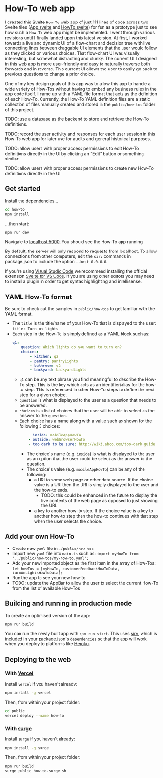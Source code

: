 # How-To web app
I created this [Svelte](https://svelte.dev/) `How-To` web app of just 111 lines of code across two Svelte files ([App.svelte](src\App.svelte) and [HowTo.svelte](src\HowTo.svelte)) for fun as a prototype just to see how such a `How-To` web app might be implemented. I went through various revisions until I finally landed upon this latest version. At first, I worked towards a live and dynamic UI of a flow-chart and decision tree with live connecting lines between draggable UI elements that the user would follow as they clicked on various choices. That flow-chart UI was visually interesting, but somewhat distracting and clunky. The current UI I designed in this web app is more user-friendly and easy to naturally traverse both forwards and in reverse. This current UI allows the user to easily go back to previous questions to change a prior choice.

One of my key design goals of this app was to allow this app to handle a wide variety of How-Tos without having to embed any business rules in the app code itself. I came up with a YAML file format that acts as the definition of each How-To. Currently, the How-To YAML definition files are a static collection of files manually created and stored in the `public/how-tos` folder of this project.

TODO: use a database as the backend to store and retrieve the How-To definitions.

TODO: record the user activity and responses for each user session in this How-To web app for later use for audits and general historical purposes.

TODO: allow users with proper access permissions to edit How-To definitions directly in the UI by clicking an "Edit" button or something similar.

TODO: allow users with proper access permissions to create new How-To definitions directly in the UI.

## Get started

Install the dependencies...

```bash
cd how-to
npm install
```

...then start:

```bash
npm run dev
```

Navigate to [localhost:5000](http://localhost:5000). You should see the How-To app running.

By default, the server will only respond to requests from localhost. To allow connections from other computers, edit the `sirv` commands in package.json to include the option `--host 0.0.0.0`.

If you're using [Visual Studio Code](https://code.visualstudio.com/) we recommend installing the official extension [Svelte for VS Code](https://marketplace.visualstudio.com/items?itemName=svelte.svelte-vscode). If you are using other editors you may need to install a plugin in order to get syntax highlighting and intellisense.

## YAML How-To format
Be sure to check out the samples in `public/how-tos` to get familiar with the YAML format.
 * The `title` is the title/name of your How-To that is displayed to the user:
    `title: Turn on lights`
 * Each step in the How-To is simply defined as a YAML block such as:
    ```yml
    q1:
        question: Which lights do you want to turn on?
        choices:
            - kitchen: q2
            - pantry: pantryLights
            - bathroom: q2
            - backyard: backyardLights
    ```
    * `q1` can be any text phrase you find meaningful to describe the How-To step. This is the key which acts as an identifier/alias for the how-to step. This is referenced in other How-To steps to define the next step for a given choice.
    * `question` is what is displayed to the user as a question that needs to be answered.
    * `choices` is a list of choices that the user will be able to select as the answer to the `question`.
    * Each choice has a name along with a value such as shown for the following 3 choices:
        ```yaml
            - inside: mobileAppHowTo
            - outside: webBrowserHowTo
            - too dark to be sure: http://wiki.abco.com/too-dark-guide
        ```
        * The choice's name (e.g. `inside`) is what is displayed to the user as an option that the user could be select as the answer to the question.
        * The choice's value (e.g. `mobileAppHowTo`) can be any of the following:
            * a URI to some web page or other data source. If the choice value is a URI then the URI is simply displayed to the user and the how-to ends. 
                * TODO: this could be enhanced in the future to display the live contents of the web page as opposed to just showing the URI. 
            * a key to another how-to step. If the choice value is a key to another how-to step then the how-to continues with that step when the user selects the choice.

## Add your own How-To 
 * Create new `yaml` file in `./public/how-tos`
 * Import new `yaml` file into `main.ts` such as:
    `import myHowTo from '../public/how-tos/my-how-to.yaml';`
 * Add your new imported object as the first item in the array of How-Tos:
    `let howTos = [myHowTo, customerFeedbackHowToData, turnOnLightsHowToData];`
 * Run the app to see your new how-to
 * TODO: update the AppBar to allow the user to select the current How-To from the list of available How-Tos

## Building and running in production mode

To create an optimised version of the app:

```bash
npm run build
```

You can run the newly built app with `npm run start`. This uses [sirv](https://github.com/lukeed/sirv), which is included in your package.json's `dependencies` so that the app will work when you deploy to platforms like [Heroku](https://heroku.com).

## Deploying to the web

### With [Vercel](https://vercel.com)

Install `vercel` if you haven't already:

```bash
npm install -g vercel
```

Then, from within your project folder:

```bash
cd public
vercel deploy --name how-to
```

### With [surge](https://surge.sh/)

Install `surge` if you haven't already:

```bash
npm install -g surge
```

Then, from within your project folder:

```bash
npm run build
surge public how-to.surge.sh
```
